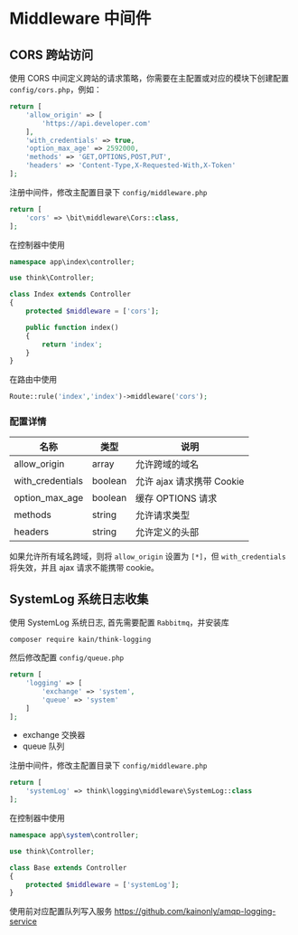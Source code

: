 # Middleware 中间件

## CORS 跨站访问

使用 CORS 中间定义跨站的请求策略，你需要在主配置或对应的模块下创建配置 `config/cors.php`，例如：

```php
return [
    'allow_origin' => [
        'https://api.developer.com'
    ],
    'with_credentials' => true,
    'option_max_age' => 2592000,
    'methods' => 'GET,OPTIONS,POST,PUT',
    'headers' => 'Content-Type,X-Requested-With,X-Token'
];
```

注册中间件，修改主配置目录下 `config/middleware.php`

```php
return [
    'cors' => \bit\middleware\Cors::class,
];
```

在控制器中使用

```php
namespace app\index\controller;

use think\Controller;

class Index extends Controller
{
    protected $middleware = ['cors'];

    public function index()
    {
        return 'index';
    }
}
```

在路由中使用

```php
Route::rule('index','index')->middleware('cors');
```

### 配置详情

| 名称             | 类型    | 说明                      |
| ---------------- | ------- | ------------------------- |
| allow_origin     | array   | 允许跨域的域名            |
| with_credentials | boolean | 允许 ajax 请求携带 Cookie |
| option_max_age   | boolean | 缓存 OPTIONS 请求         |
| methods          | string  | 允许请求类型              |
| headers          | string  | 允许定义的头部            |

如果允许所有域名跨域，则将 `allow_origin` 设置为 `[*]`，但 `with_credentials` 将失效，并且 ajax 请求不能携带 cookie。

## SystemLog 系统日志收集

使用 SystemLog 系统日志, 首先需要配置 `Rabbitmq`，并安装库

```shell
composer require kain/think-logging
```

然后修改配置 `config/queue.php`

```php
return [
    'logging' => [
        'exchange' => 'system',
        'queue' => 'system'
    ]
];
```

- exchange 交换器
- queue 队列

注册中间件，修改主配置目录下 `config/middleware.php`

```php
return [
    'systemLog' => think\logging\middleware\SystemLog::class
];
```

在控制器中使用

```php
namespace app\system\controller;

use think\Controller;

class Base extends Controller
{
    protected $middleware = ['systemLog'];
}
```

使用前对应配置队列写入服务 https://github.com/kainonly/amqp-logging-service